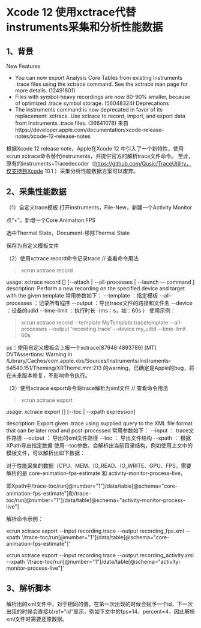 # Xcode 12 使用xctrace代替instruments采集和分析性能数据
## 1、背景
New Features
- You can now export Analysis Core Tables from existing Instruments .trace files using the xctrace command. See the xctrace man page for more details. (12491801)
- Files with symbol-heavy recordings are now 80-90% smaller, because of optimized .trace symbol storage. (56048324)
Deprecations
- The instruments command is now deprecated in favor of its replacement: xctrace. Use xctrace to record, import, and export data from Instruments .trace files. (36641078)
来自https://developer.apple.com/documentation/xcode-release-notes/xcode-12-release-notes

根据Xcode 12 release note，Apple在Xcode 12 中引入了一个新特性，使用xcrun xctrace命令替代instruments，并提供官方的解析trace文件命令。
至此，原有的instruments+Tracedecoder（https://github.com/Qusic/TraceUtility，仅支持到Xcode 10.1 ）采集分析性能数据方案可以废弃。
## 2、采集性能数据
（1）自定义trace模板
打开instruments，File-New，新建一个Activity Monitor

点“+”，新增一个Core Animation FPS


选中Thermal State，Document-移除Thermal State

保存为自定义模板文件

（2）使用xctrace record命令记录trace
// 查看命令用法
> xcrun xctrace record 

usage: 
    xctrace record [<options>] [--attach | --all-processes | --launch -- command ]
description:
    Perform a new recording on the specified device and target with the given template
常用参数如下：
--template ：指定模板
--all-processes ：记录所有程序
--output ：导出trace文件的路径和文件名
--device ：设备的udid
 --time-limit ：执行时长（ms｜s，如：60s ）
使用示例：
> xcrun xctrace record --template MyTemplate.tracetemplate --all-processes --output 'recording.trace' --device my_udid --time-limit 60s

ps：使用自定义模板会上报一个xctrace[87948:4893789] [MT] DVTAssertions: Warning in /Library/Caches/com.apple.xbs/Sources/Instruments/Instruments-64540.151/Theming/XRTheme.mm:213 的warning，已确定是Apple的bug，将在未来版本修复，不影响命令执行。

（3）使用xctrace export命令将trace解析为xml文件
// 查看命令用法
> xcrun xctrace export

usage:
    xctrace export [<options>] [--toc | --xpath expression]

description:
    Export given .trace using supplied query to the XML file format that can be later read and post-processed
常用参数如下：
--input <file>   ：           trace文件路径
--output <path>   ：  导出的xml文件路径
--toc       ：      导出文件结构
--xpath <expression>     ： 根据 XPath导出指定数据
使用--toc参数，会解析出当前目录结构，例如使用上文中的模板文件，可以解析出如下数据：

对于性能采集的数据（CPU、MEM、IO_READ、IO_WRITE、GPU、FPS，需要解析的是
core-animation-fps-estimate 和 activity-monitor-process-live，

即Xpath中/trace-toc/run[@number="1"]/data/table[@schema="core-animation-fps-estimate"]和/trace-toc/run[@number="1"]/data/table[@schema="activity-monitor-process-live"]


解析命令示例：

xcrun xctrace export --input recording.trace --output recording_fps.xml --xpath '/trace-toc/run[@number="1"]/data/table[@schema="core-animation-fps-estimate"]'

xcrun xctrace export --input recording.trace --output recording_activity.xml --xpath '/trace-toc/run[@number="1"]/data/table[@schema="activity-monitor-process-live"]'

## 3、解析脚本
解析出的xml文件中，对于相同的值，在第一次出现的时候会赋予一个id，下一次出现的时候会直接以ref="id"显示，例如下文中的fps=14，percent=4，因此解析xml文件时需要还原数据。
